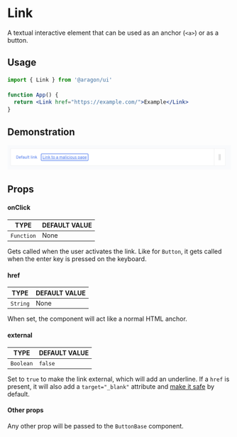 # Link

A textual interactive element that can be used as an anchor (`<a>`) or as a button.

## Usage <a href="#usage" id="usage"></a>

```jsx
import { Link } from '@aragon/ui'

function App() {
  return <Link href="https://example.com/">Example</Link>
}
```

## Demonstration

![](<../../../../.gitbook/assets/Schermata 2022-06-25 alle 22.24.57.png>)

## Props <a href="#props" id="props"></a>

#### onClick <a href="#onclick" id="onclick"></a>

| TYPE       | DEFAULT VALUE |
| ---------- | ------------- |
| `Function` | None          |

Gets called when the user activates the link. Like for `Button`, it gets called when the enter key is pressed on the keyboard.

#### href <a href="#href" id="href"></a>

| TYPE     | DEFAULT VALUE |
| -------- | ------------- |
| `String` | None          |

When set, the component will act like a normal HTML anchor.

#### external <a href="#external" id="external"></a>

| TYPE      | DEFAULT VALUE |
| --------- | ------------- |
| `Boolean` | `false`       |

Set to `true` to make the link external, which will add an underline. If a `href` is present, it will also add a `target="_blank"` attribute and [make it safe](https://mathiasbynens.github.io/rel-noopener/) by default.

#### Other props <a href="#other-props" id="other-props"></a>

Any other prop will be passed to the `ButtonBase` component.
